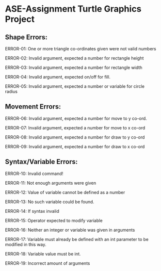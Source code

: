 # ASE-Assignment Turtle Graphics Project

## Shape Errors:

ERROR-01: One or more triangle co-ordinates given were not valid numbers

ERROR-02: Invalid argument, expected a number for rectangle height

ERROR-03: Invalid argument, expected a number for rectangle width

ERROR-04: Invalid argument, expected on/off for fill.

ERROR-05: Invalid argument, expected a number or variable for circle radius

## Movement Errors:

ERROR-06: Invalid argument, expected a number for move to y co-ord.

ERROR-07: Invalid argument, expected a number for move to x co-ord

ERROR-08: Invalid argument, expected a number for draw to y co-ord

ERROR-09: Invalid argument, expected a number for draw to x co-ord

## Syntax/Variable Errors:

ERROR-10: Invalid command!

ERROR-11: Not enough arguments were given

ERROR-12: Value of variable cannot be defined as a number

ERROR-13: No such variable could be found.

ERROR-14: If syntax invalid

ERROR-15: Operator expected to modify variable

ERROR-16: Neither an integer or variable was given in arguments

ERROR-17: Variable must already be defined with an int parameter to be modified in this way.

ERROR-18: Variable value must be int.

ERROR-19: Incorrect amount of arguments